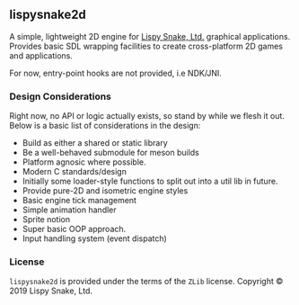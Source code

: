 ## lispysnake2d

A simple, lightweight 2D engine for [Lispy Snake, Ltd.](https://lispysnake.com/) graphical applications.
Provides basic SDL wrapping facilities to create cross-platform 2D games
and applications.

For now, entry-point hooks are not provided, i.e NDK/JNI.

### Design Considerations

Right now, no API or logic actually exists, so stand by while we flesh it out.
Below is a basic list of considerations in the design:

 - Build as either a shared or static library
 - Be a well-behaved submodule for meson builds
 - Platform agnosic where possible.
 - Modern C standards/design
 - Initially some loader-style functions to split out into a util lib in future.
 - Provide pure-2D and isometric engine styles
 - Basic engine tick management
 - Simple animation handler
 - Sprite notion
 - Super basic OOP approach.
 - Input handling system (event dispatch)

### License

`lispysnake2d` is provided under the terms of the `ZLib` license.
Copyright © 2019 Lispy Snake, Ltd.
